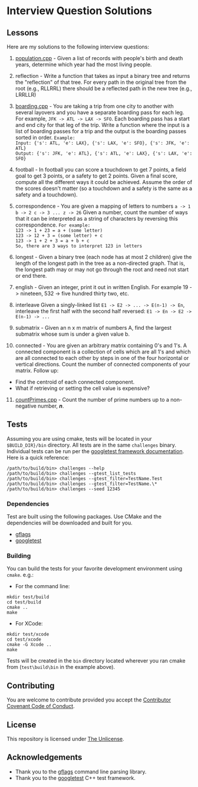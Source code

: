 # Interview Question Solutions

## Lessons

Here are my solutions to the following interview questions:

1. [population.cpp](src/population.cpp) - Given a list of records with people's birth and death years, determine which year had the most living people.

2. reflection - Write a function that takes as input a binary tree and returns the "reflection" of that tree. For every path in the original tree from the root (e.g., RLLRRL) there should be a reflected path in the new tree (e.g., LRRLLR)

3. [boarding.cpp](src/boarding.cpp) - You are taking a trip from one city to another with several layovers and you have a separate boarding pass for each leg. For example, `JFK -> ATL -> LAX -> SFO`. Each boarding pass has a start and end city for that leg of the trip. Write a function where the input is a list of boarding passes for a trip and the output is the boarding passes sorted in order.
   `Example:`  
   `Input: {'s': ATL, 'e': LAX}, {'s': LAX, 'e': SFO}, {'s': JFK, 'e': ATL}`  
   `Output: {'s': JFK, 'e': ATL}, {'s': ATL, 'e': LAX}, {'s': LAX, 'e': SFO}`

4. football - In football you can score a touchdown to get 7 points, a field goal to get 3 points, or a safety to get 2 points. Given a final score, compute all the different ways it could be achieved. Assume the order of the scores doesn't matter (so a touchdown and a safety is the same as a safety and a touchdown).

5. correspondence - You are given a mapping of letters to numbers `a -> 1 b -> 2 c -> 3 ... z -> 26` Given a number, count the number of ways that it can be interpreted as a string of characters by reversing this correspondence.
   `For example:`  
   `123 -> 1 + 23 = a + (some letter)`  
   `123 -> 12 + 3 = (some letter) + c`  
   `123 -> 1 + 2 + 3 = a + b + c`  
   `So, there are 3 ways to interpret 123 in letters`

6. longest - Given a binary tree (each node has at most 2 children) give the length of the longest path in the tree as a non-directed graph. That is, the longest path may or may not go through the root and need not start or end there.

7. english - Given an integer, print it out in written English. For example 19 -> nineteen, 532 -> five hundred thirty two, etc.

8. interleave Given a singly-linked list `E1 -> E2 -> ... -> E(n-1) -> En`, interleave the first half with the second half reversed: `E1 -> En -> E2 -> E(n-1) -> ...`

9. submatrix - Given an n x m matrix of numbers A, find the largest submatrix whose sum is under a given value b.

10. connected - You are given an arbitrary matrix containing 0's and 1's. A connected component is a collection of cells which are all 1's and which are all connected to each other by steps in one of the four horizontal or vertical directions. Count the number of connected components of your matrix. Follow up:
  - Find the centroid of each connected component.
  - What if retrieving or setting the cell value is expensive?

11. [countPrimes.cpp](src/countPrimes.cpp) - Count the number of prime numbers up to a non-negative number, ***n***.

## Tests

Assuming you are using cmake, tests will be located in your `$BUILD_DIR}/bin` directory. All tests are in the same `challenges` binary. Individual tests can be run per the [googletest framework documentation](https://github.com/google/googletest/blob/master/googletest/docs/advanced.md#running-test-programs-advanced-options). Here is a quick reference:

```
/path/to/build/bin> challenges --help
/path/to/build/bin> challenges --gtest_list_tests
/path/to/build/bin> challenges --gtest_filter=TestName.Test
/path/to/build/bin> challenges --gtest_filter=TestName.\*
/path/to/build/bin> challenges --seed 12345
```

### Dependencies

Test are built using the following packages. Use CMake and the dependencies will be downloaded and built for you.

- [gflags](https://gflags.github.io/gflags/)
- [googletest](https://github.com/google/googletest)

### Building

You can build the tests for your favorite development environment using `cmake`. e.g.:

- For the command line:

```shell
mkdir test/build
cd test/build
cmake ..
make
```

- For XCode:

```shell
mkdir test/xcode
cd test/xcode
cmake -G Xcode ..
make
```

Tests will be created in the `bin` directory located wherever you ran cmake from (`test\build\bin` in the example above).

## Contributing

You are welcome to contribute provided you accept the [Contributor Covenant Code of Conduct](CONTRIBUTING.md).

## License

This repository is licensed under [The Unlicense](LICENSE.md).

## Acknowledgements

- Thank you to the [gflags](https://gflags.github.io/gflags/) command line parsing library.
- Thank you to the [googletest](https://github.com/google/googletest) C++ test framework.
